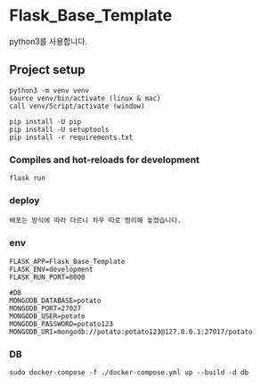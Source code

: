 # Flask_Base_Template
python3를 사용합니다.
## Project setup
```
python3 -m venv venv
source venv/bin/activate (linux & mac)
call venv/Script/activate (window)

pip install -U pip
pip install -U setuptools
pip install -r requirements.txt
```

### Compiles and hot-reloads for development
```
flask run
```

### deploy
```
배포는 방식에 따라 다르니 차우 따로 정리해 놓겠습니다.
```

### env
```.env
FLASK_APP=Flask_Base_Template
FLASK_ENV=development
FLASK_RUN_PORT=8000

#DB
MONGODB_DATABASE=potato
MONGODB_PORT=27027
MONGODB_USER=potato
MONGODB_PASSWORD=potato123
MONGODB_URI=mongodb://potato:potato123@127.0.0.1:27017/potato
```

### DB
```shell script
sudo docker-compose -f ./docker-compose.yml up --build -d db
```
